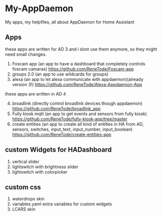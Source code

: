 # My-AppDaemon
My apps, my helpfiles, all about AppDaemon for Home Assistant

## Apps

these apps are written for AD 3 and i dont use them anymore, so they might need small changes.

1) Foscam app (an app to have a dashboard that completely controls foscam camaras)
https://github.com/ReneTode/Foscam-app
2) groups 2.0 (an app to use wildcards for groups)
3) alexa (an app to let alexa communicate with appdaemon)(already version 3!)
  https://github.com/ReneTode/Alexa-Appdaemon-App

these apps are written in AD 4

4) broadlink (directly control broadlink devices though appdaemon) https://github.com/ReneTode/broadlink_app
5) Fully kiosk mqtt (an app to get events and sensors from fully kiosk) https://github.com/ReneTode/fully-kiosk-app/tree/master
6) create entities (an app to create all kind of entities in HA from AD, sensors, switches, input_text, input_number, input_boolean) https://github.com/ReneTode/create-entities-app

## custom Widgets for HADashboard

1) vertical slider
2) lightswitch with brightness slider
3) lightswitch with colorpicker

## custom css

1) waterdrops skin
2) variables.yaml extra variables for custom widgets 
3) LCARS skin



